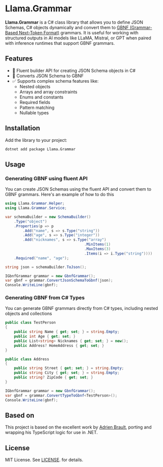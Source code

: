 # Llama.Grammar

**Llama.Grammar** is a C# class library that allows you to define JSON Schemas, C# objects dynamically and convert them to [GBNF (Grammar-Based Next-Token Format)](https://github.com/ggml-org/llama.cpp/blob/master/grammars/README.md) grammars. It is useful for working with structured outputs in AI models like LLaMA, Mistral, or GPT when paired with inference runtimes that support GBNF grammars.

## Features

- 🧱 Fluent builder API for creating JSON Schema objects in C#
- 🧠 Converts JSON Schema to GBNF
- ✅ Supports complex schema features like:
  - Nested objects
  - Arrays and array constraints
  - Enums and constants
  - Required fields
  - Pattern matching
  - Nullable types

## Installation

Add the library to your project:

```bash
dotnet add package Llama.Grammar
````

## Usage

### Generating GBNF using fluent API

You can create JSON Schemas using the fluent API and convert them to GBNF grammars. Here's an example of how to do this


```csharp
using Llama.Grammar.Helper;
using Llama.Grammar.Service;

var schemaBuilder = new SchemaBuilder()
    .Type("object")
    .Properties(p => p
        .Add("name", s => s.Type("string"))
        .Add("age", s => s.Type("integer"))
        .Add("nicknames", s => s.Type("array")
                                    .MinItems(1)
                                    .MaxItems(3)
                                    .Items(i => i.Type("string"))))
    .Required("name", "age");

string json = schemaBuilder.ToJson();

IGbnfGrammar grammar = new GbnfGrammar();
var gbnf = grammar.ConvertJsonSchemaToGbnf(json);
Console.WriteLine(gbnf);
```

### Generating GBNF from C# Types

You can generate GBNF grammars directly from C# types, including nested objects and collections


```csharp
public class TestPerson
{
    public string Name { get; set; } = string.Empty;
    public int Age { get; set; }
    public List<string> Nicknames { get; set; } = new();
    public Address? HomeAddress { get; set; }
}

public class Address
{
    public string Street { get; set; } = string.Empty;
    public string City { get; set; } = string.Empty;
    public string? ZipCode { get; set; }
}

IGbnfGrammar grammar = new GbnfGrammar();
var gbnf = grammar.ConvertTypeToGbnf<TestPerson>();
Console.WriteLine(gbnf);

```

## Based on

This project is based on the excellent work by [Adrien Brault](https://github.com/adrienbrault/json-schema-to-gbnf), porting and wrapping his TypeScript logic for use in .NET.

## License

MIT License. See [LICENSE](https://github.com/jihadkhawaja/Llama.Grammar?tab=License-1-ov-file#readme). for details.

